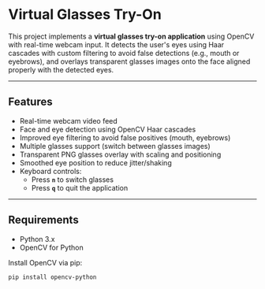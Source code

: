 # Virtual Glasses Try-On

This project implements a **virtual glasses try-on application** using OpenCV with real-time webcam input. It detects the user's eyes using Haar cascades with custom filtering to avoid false detections (e.g., mouth or eyebrows), and overlays transparent glasses images onto the face aligned properly with the detected eyes.

---

## Features

- Real-time webcam video feed
- Face and eye detection using OpenCV Haar cascades
- Improved eye filtering to avoid false positives (mouth, eyebrows)
- Multiple glasses support (switch between glasses images)
- Transparent PNG glasses overlay with scaling and positioning
- Smoothed eye position to reduce jitter/shaking
- Keyboard controls:
  - Press **`n`** to switch glasses
  - Press **`q`** to quit the application

---

## Requirements

- Python 3.x
- OpenCV for Python

Install OpenCV via pip:

```bash
pip install opencv-python
